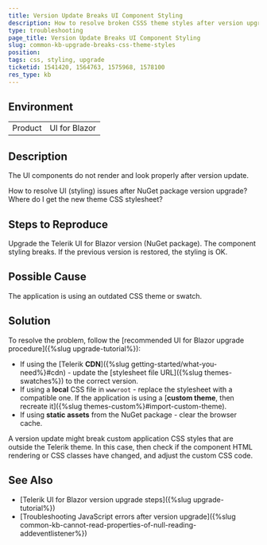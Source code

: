 ```yaml
---
title: Version Update Breaks UI Component Styling
description: How to resolve broken CSSS theme styles after version upgrade of Telerik UI for Blazor
type: troubleshooting
page_title: Version Update Breaks UI Component Styling
slug: common-kb-upgrade-breaks-css-theme-styles
position: 
tags: css, styling, upgrade
ticketid: 1541420, 1564763, 1575968, 1578100
res_type: kb
---
```


## Environment

<table>
    <tbody>
        <tr>
          <td>Product</td>
          <td>UI for Blazor</td>
        </tr>
    </tbody>
</table>

## Description

The UI components do not render and look properly after version update.

How to resolve UI (styling) issues after NuGet package version upgrade? Where do I get the new theme CSS stylesheet?

## Steps to Reproduce

Upgrade the Telerik UI for Blazor version (NuGet package). The component styling breaks. If the previous version is restored, the styling is OK.

## Possible Cause

The application is using an outdated CSS theme or swatch.

## Solution

To resolve the problem, follow the [recommended UI for Blazor upgrade procedure]({%slug upgrade-tutorial%}):

* If using the [Telerik **CDN**]({%slug getting-started/what-you-need%}#cdn) - update the [stylesheet file URL]({%slug themes-swatches%}) to the correct version.
* If using a **local** CSS file in `wwwroot` - replace the stylesheet with a compatible one. If the application is using a [**custom theme**, then recreate it]({%slug themes-custom%}#import-custom-theme).
* If using **static assets** from the NuGet package - clear the browser cache.

A version update might break custom application CSS styles that are outside the Telerik theme. In this case, then check if the component HTML rendering or CSS classes have changed, and adjust the custom CSS code.

## See Also

* [Telerik UI for Blazor version upgrade steps]({%slug upgrade-tutorial%})
* [Troubleshooting JavaScript errors after version upgrade]({%slug common-kb-cannot-read-properties-of-null-reading-addeventlistener%})
